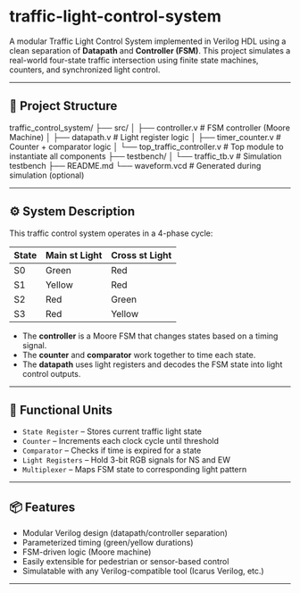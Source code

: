 # traffic-light-control-system
A modular Traffic Light Control System implemented in Verilog HDL using a clean separation of **Datapath** and **Controller (FSM)**. This project simulates a real-world four-state traffic intersection using finite state machines, counters, and synchronized light control.

---

## 📁 Project Structure
traffic_control_system/
├── src/
│ ├── controller.v # FSM controller (Moore Machine)
│ ├── datapath.v # Light register logic
│ ├── timer_counter.v # Counter + comparator logic
│ └── top_traffic_controller.v # Top module to instantiate all components
├── testbench/
│ └── traffic_tb.v # Simulation testbench
├── README.md
└── waveform.vcd # Generated during simulation (optional)

---

## ⚙️ System Description

This traffic control system operates in a 4-phase cycle:

| State | Main st Light | Cross st Light |
|-------|----------|----------|
| S0    | Green    | Red      |
| S1    | Yellow   | Red      |
| S2    | Red      | Green    |
| S3    | Red      | Yellow   |

- The **controller** is a Moore FSM that changes states based on a timing signal.
- The **counter** and **comparator** work together to time each state.
- The **datapath** uses light registers and decodes the FSM state into light control outputs.

---

## 🧠 Functional Units

- `State Register` – Stores current traffic light state
- `Counter` – Increments each clock cycle until threshold
- `Comparator` – Checks if time is expired for a state
- `Light Registers` – Hold 3-bit RGB signals for NS and EW
- `Multiplexer` – Maps FSM state to corresponding light pattern

---

## 📦 Features

- Modular Verilog design (datapath/controller separation)
- Parameterized timing (green/yellow durations)
- FSM-driven logic (Moore machine)
- Easily extensible for pedestrian or sensor-based control
- Simulatable with any Verilog-compatible tool (Icarus Verilog, etc.)

---


